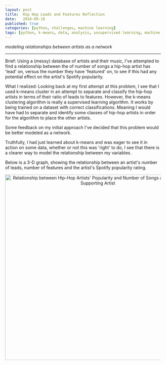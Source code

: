 ```yaml
---
layout: post
title:  Hip Hop Leads and Features Reflection
date:   2016-09-18
published: true
categories: [python, challenges, machine learning]
tags: [python, k-means, data, analysis, unsupervised learning, machine learning]
---
```

*modeling relationships between artists as a network*

****************

Brief: Using a (messy) database of artists and their music, I've attempted to find a relationship between the of number of songs a hip-hop artist has 'lead' on, versus the number they have 'featured' on, to see if this had any potential effect on the artist's Spotify popularity.

What I realized: Looking back at my first attempt at this problem, I see that I used k-means cluster in an attempt to separate and classify the hip-hop artists in terms of their ratio of leads to features. However, the k-means clustering algorithm is really a supervised learning algorithm. It works by being trained on a dataset with correct classifications. Meaning I would have had to separate and identify some  classes of hip-hop artists in order for the algorithm to place the other artists.

Some feedback on my initial approach I've decided that this problem would be better modeled as a network.

Truthfully, I had just learned about k-means and was eager to see it in action on some data, whether or not this was  'right' to do, I see that there is a clearer way to model the relationship between my variables.

Below is a 3-D graph, showing the relationship between an artist's number of leads, number of features and the artist's Spotify popularity rating.

<div>
    <a href="https://plot.ly/~williams11/6/" target="blank" title="Relationship between Hip-Hop Artists&#39; Popularity and Number of Songs as Leading or Supporting Artist" style="display: block; text-align: center;"><img src="https://plot.ly/~williams11/6.png" alt="Relationship between Hip-Hop Artists&#39; Popularity and Number of Songs as Leading or Supporting Artist" style="max-width: 100%;width: 600px;"  width="600" onerror="this.onerror=null;this.src='https://plot.ly/404.png';" /></a>
    <script data-plotly="williams11:6"  src="https://plot.ly/embed.js" async></script>
</div>
